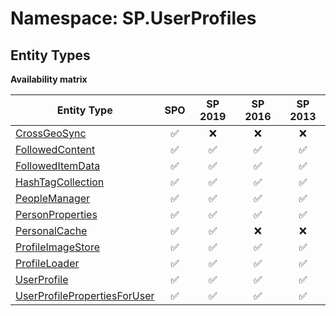 # Namespace: SP.UserProfiles

## Entity Types

**Availability matrix**

Entity Type | SPO | SP 2019 | SP 2016 | SP 2013
----------|:---:|:-------:|:-------:|:-------:
[CrossGeoSync](./EntityTypes/CrossGeoSync.md) | ✅ | ❌ | ❌ | ❌
[FollowedContent](./EntityTypes/FollowedContent.md) | ✅ | ✅ | ✅ | ✅
[FollowedItemData](./EntityTypes/FollowedItemData.md) | ✅ | ✅ | ✅ | ✅
[HashTagCollection](./EntityTypes/HashTagCollection.md) | ✅ | ✅ | ✅ | ✅
[PeopleManager](./EntityTypes/PeopleManager.md) | ✅ | ✅ | ✅ | ✅
[PersonProperties](./EntityTypes/PersonProperties.md) | ✅ | ✅ | ✅ | ✅
[PersonalCache](./EntityTypes/PersonalCache.md) | ✅ | ✅ | ❌ | ❌
[ProfileImageStore](./EntityTypes/ProfileImageStore.md) | ✅ | ✅ | ✅ | ✅
[ProfileLoader](./EntityTypes/ProfileLoader.md) | ✅ | ✅ | ✅ | ✅
[UserProfile](./EntityTypes/UserProfile.md) | ✅ | ✅ | ✅ | ✅
[UserProfilePropertiesForUser](./EntityTypes/UserProfilePropertiesForUser.md) | ✅ | ✅ | ✅ | ✅